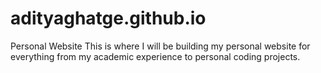 # adityaghatge.github.io
Personal Website
This is where I will be building my personal website for everything from my academic experience to personal coding projects.